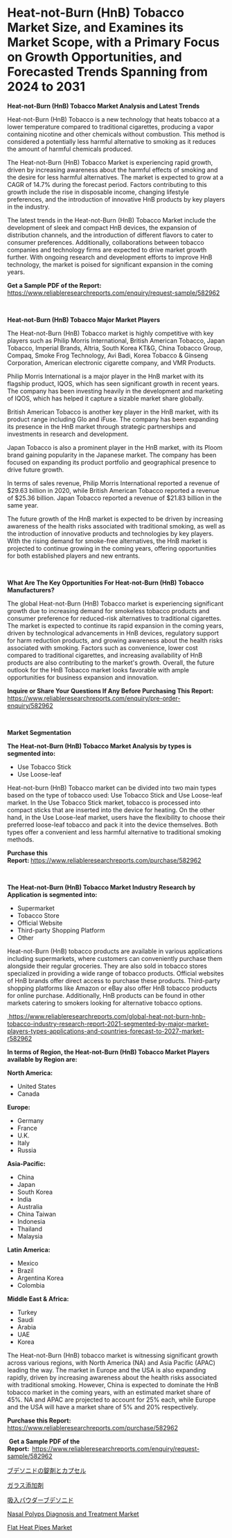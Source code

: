 <p><h1>Heat-not-Burn (HnB) Tobacco Market Size, and Examines its Market Scope, with a Primary Focus on Growth Opportunities, and Forecasted Trends Spanning from 2024 to 2031</h1></p><p><strong>Heat-not-Burn (HnB) Tobacco Market Analysis and Latest Trends</strong></p>
<p><p>Heat-not-Burn (HnB) Tobacco is a new technology that heats tobacco at a lower temperature compared to traditional cigarettes, producing a vapor containing nicotine and other chemicals without combustion. This method is considered a potentially less harmful alternative to smoking as it reduces the amount of harmful chemicals produced.</p><p>The Heat-not-Burn (HnB) Tobacco Market is experiencing rapid growth, driven by increasing awareness about the harmful effects of smoking and the desire for less harmful alternatives. The market is expected to grow at a CAGR of 14.7% during the forecast period. Factors contributing to this growth include the rise in disposable income, changing lifestyle preferences, and the introduction of innovative HnB products by key players in the industry.</p><p>The latest trends in the Heat-not-Burn (HnB) Tobacco Market include the development of sleek and compact HnB devices, the expansion of distribution channels, and the introduction of different flavors to cater to consumer preferences. Additionally, collaborations between tobacco companies and technology firms are expected to drive market growth further. With ongoing research and development efforts to improve HnB technology, the market is poised for significant expansion in the coming years.</p></p>
<p><strong>Get a Sample PDF of the Report:&nbsp;</strong> <a href="https://www.reliableresearchreports.com/enquiry/request-sample/582962">https://www.reliableresearchreports.com/enquiry/request-sample/582962</a></p>
<p>&nbsp;</p>
<p><strong>Heat-not-Burn (HnB) Tobacco Major Market Players</strong></p>
<p><p>The Heat-not-Burn (HnB) Tobacco market is highly competitive with key players such as Philip Morris International, British American Tobacco, Japan Tobacco, Imperial Brands, Altria, South Korea KT&G, China Tobacco Group, Compaq, Smoke Frog Technology, Avi Badi, Korea Tobacco & Ginseng Corporation, American electronic cigarette company, and VMR Products.</p><p>Philip Morris International is a major player in the HnB market with its flagship product, IQOS, which has seen significant growth in recent years. The company has been investing heavily in the development and marketing of IQOS, which has helped it capture a sizable market share globally.</p><p>British American Tobacco is another key player in the HnB market, with its product range including Glo and iFuse. The company has been expanding its presence in the HnB market through strategic partnerships and investments in research and development.</p><p>Japan Tobacco is also a prominent player in the HnB market, with its Ploom brand gaining popularity in the Japanese market. The company has been focused on expanding its product portfolio and geographical presence to drive future growth.</p><p>In terms of sales revenue, Philip Morris International reported a revenue of $29.63 billion in 2020, while British American Tobacco reported a revenue of $25.36 billion. Japan Tobacco reported a revenue of $21.83 billion in the same year.</p><p>The future growth of the HnB market is expected to be driven by increasing awareness of the health risks associated with traditional smoking, as well as the introduction of innovative products and technologies by key players. With the rising demand for smoke-free alternatives, the HnB market is projected to continue growing in the coming years, offering opportunities for both established players and new entrants.</p></p>
<p>&nbsp;</p>
<p><strong>What Are The Key Opportunities For Heat-not-Burn (HnB) Tobacco Manufacturers?</strong></p>
<p><p>The global Heat-not-Burn (HnB) Tobacco market is experiencing significant growth due to increasing demand for smokeless tobacco products and consumer preference for reduced-risk alternatives to traditional cigarettes. The market is expected to continue its rapid expansion in the coming years, driven by technological advancements in HnB devices, regulatory support for harm reduction products, and growing awareness about the health risks associated with smoking. Factors such as convenience, lower cost compared to traditional cigarettes, and increasing availability of HnB products are also contributing to the market's growth. Overall, the future outlook for the HnB Tobacco market looks favorable with ample opportunities for business expansion and innovation.</p></p>
<p><strong>Inquire or Share Your Questions If Any Before Purchasing This Report:</strong> <a href="https://www.reliableresearchreports.com/enquiry/pre-order-enquiry/582962">https://www.reliableresearchreports.com/enquiry/pre-order-enquiry/582962</a></p>
<p>&nbsp;</p>
<p><strong>Market Segmentation</strong></p>
<p><strong>The Heat-not-Burn (HnB) Tobacco Market Analysis by types is segmented into:</strong></p>
<p><ul><li>Use Tobacco Stick</li><li>Use Loose-leaf</li></ul></p>
<p><p>Heat-not-burn (HnB) Tobacco market can be divided into two main types based on the type of tobacco used: Use Tobacco Stick and Use Loose-leaf market. In the Use Tobacco Stick market, tobacco is processed into compact sticks that are inserted into the device for heating. On the other hand, in the Use Loose-leaf market, users have the flexibility to choose their preferred loose-leaf tobacco and pack it into the device themselves. Both types offer a convenient and less harmful alternative to traditional smoking methods.</p></p>
<p><strong>Purchase this Report:&nbsp;</strong><a href="https://www.reliableresearchreports.com/purchase/582962">https://www.reliableresearchreports.com/purchase/582962</a></p>
<p>&nbsp;</p>
<p><strong>The Heat-not-Burn (HnB) Tobacco Market Industry Research by Application is segmented into:</strong></p>
<p><ul><li>Supermarket</li><li>Tobacco Store</li><li>Official Website</li><li>Third-party Shopping Platform</li><li>Other</li></ul></p>
<p><p>Heat-not-Burn (HnB) tobacco products are available in various applications including supermarkets, where customers can conveniently purchase them alongside their regular groceries. They are also sold in tobacco stores specialized in providing a wide range of tobacco products. Official websites of HnB brands offer direct access to purchase these products. Third-party shopping platforms like Amazon or eBay also offer HnB tobacco products for online purchase. Additionally, HnB products can be found in other markets catering to smokers looking for alternative tobacco options.</p></p>
<p><a href="https://www.reliableresearchreports.com/global-heat-not-burn-hnb-tobacco-industry-research-report-2021-segmented-by-major-market-players-types-applications-and-countries-forecast-to-2027-market-r582962">&nbsp;https://www.reliableresearchreports.com/global-heat-not-burn-hnb-tobacco-industry-research-report-2021-segmented-by-major-market-players-types-applications-and-countries-forecast-to-2027-market-r582962</a></p>
<p><strong>In terms of Region, the Heat-not-Burn (HnB) Tobacco Market Players available by Region are:</strong></p>
<p>
    <p> <strong> North America: </strong>
        <ul>
            <li>United States</li>
            <li>Canada</li>
        </ul>
        </p> 
    <p> <strong> Europe: </strong>
        <ul>
            <li>Germany</li>
            <li>France</li>
            <li>U.K.</li>
            <li>Italy</li>
            <li>Russia</li>
        </ul>
        </p> 
    <p> <strong> Asia-Pacific: </strong>
        <ul>
            <li>China</li>
            <li>Japan</li>
            <li>South Korea</li>
            <li>India</li>
            <li>Australia</li>
            <li>China Taiwan</li>
            <li>Indonesia</li>
            <li>Thailand</li>
            <li>Malaysia</li>
        </ul>
        </p> 
    <p> <strong> Latin America: </strong>
        <ul>
            <li>Mexico</li>
            <li>Brazil</li>
            <li>Argentina Korea</li>
            <li>Colombia</li>
        </ul>
        </p> 
    <p> <strong> Middle East & Africa: </strong>
        <ul>
            <li>Turkey</li>
            <li>Saudi</li>
            <li>Arabia</li>
            <li>UAE</li>
            <li>Korea</li>
        </ul>
    </p>
    </p>
<p><p>The Heat-not-Burn (HnB) tobacco market is witnessing significant growth across various regions, with North America (NA) and Asia Pacific (APAC) leading the way. The market in Europe and the USA is also expanding rapidly, driven by increasing awareness about the health risks associated with traditional smoking. However, China is expected to dominate the HnB tobacco market in the coming years, with an estimated market share of 45%. NA and APAC are projected to account for 25% each, while Europe and the USA will have a market share of 5% and 20% respectively.</p></p>
<p><strong>Purchase this Report: </strong><a href="https://www.reliableresearchreports.com/purchase/582962">https://www.reliableresearchreports.com/purchase/582962</a></p>
<p>&nbsp;<strong>Get a Sample PDF of the Report:&nbsp;&nbsp;</strong><a href="https://www.reliableresearchreports.com/enquiry/request-sample/582962">https://www.reliableresearchreports.com/enquiry/request-sample/582962</a></p>
<p><strong></strong></p>
<p><p><a href="https://github.com/VinceMarvin1/Market-Research-Report-List-1/blob/main/325489395483.md">ブデソニドの錠剤とカプセル</a></p><p><a href="https://medium.com/@addyserr7687/%E3%82%AC%E3%83%A9%E3%82%B9%E6%B7%BB%E5%8A%A0%E5%89%A4%E5%B8%82%E5%A0%B4%E3%81%AF-%E5%B8%82%E5%A0%B4%E3%82%B7%E3%82%A7%E3%82%A2-%E5%B8%82%E5%A0%B4%E3%83%88%E3%83%AC%E3%83%B3%E3%83%89-%E5%B8%82%E5%A0%B4%E6%88%90%E9%95%B7%E3%81%AB%E9%96%A2%E3%81%99%E3%82%8B%E6%83%85%E5%A0%B1%E3%82%92%E6%8F%90%E4%BE%9B%E3%81%97%E3%81%BE%E3%81%99-cb789b455746">ガラス添加剤</a></p><p><a href="https://github.com/zoetazuur/Market-Research-Report-List-1/blob/main/465248595482.md">吸入パウダーブデソニド</a></p><p><a href="https://github.com/nicoletavirag/Market-Research-Report-List-3/blob/main/nasal-polyps-diagnosis-and-treatment-market.md">Nasal Polyps Diagnosis and Treatment Market</a></p><p><a href="https://issuu.com/reportprime-2/docs/flat-heat-pipes-market-size-2030.pptx">Flat Heat Pipes Market</a></p></p>